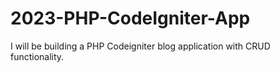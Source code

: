 # 2023-PHP-CodeIgniter-App
I will be building a PHP Codeigniter blog application with CRUD functionality.
